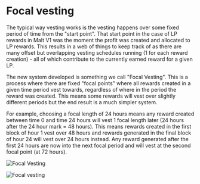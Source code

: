 # Focal vesting

The typical way vesting works is the vesting happens over some fixed period of time from the "start point". That start point in the case of LP rewards in Malt V1 was the moment the profit was created and allocated to LP rewards. This results in a web of things to keep track of as there are many offset but overlapping vesting schedules running (1 for each reward creation) - all of which contribute to the currently earned reward for a given LP.

The new system developed is something we call "Focal Vesting". This is a process where there are fixed "focal points" where all rewards created in a given time period vest towards, regardless of where in the period the reward was created. This means some rewards will vest over slightly different periods but the end result is a much simpler system.

For example, choosing a focal length of 24 hours means any reward created between time 0 and time 24 hours will vest 1 focal length later (24 hours after the 24 hour mark = 48 hours). This means rewards created in the first block of hour 1 vest over 48 hours and rewards generated in the final block of hour 24 will vest over 24 hours instead. Any reward generated after the first 24 hours are now into the next focal period and will vest at the second focal point (at 72 hours).

![Focal Vesting](https://raw.githubusercontent.com/code-423n4/2021-11-malt/main/assets/focal_vesting.jpeg)

![Focal vesting](https://raw.githubusercontent.com/code-423n4/2021-11-malt/main/assets/focal_vesting2.jpeg)
